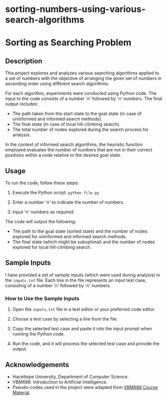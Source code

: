 # sorting-numbers-using-various-search-algorithms

# Sorting as Searching Problem


## Description

This project explores and analyzes various searching algorithms applied to a set of numbers with the objective of arranging the given set of numbers in ascending order using different search algorithms.

For each algorithm, experiments were conducted using Python code. The input to the code consists of a number 'n' followed by 'n' numbers. The final output includes:

- The path taken from the start state to the goal state (in case of uninformed and informed search methods).
- The final state (in case of local hill-climbing search).
- The total number of nodes explored during the search process for analysis.

In the context of informed search algorithms, the heuristic function employed evaluates the number of numbers that are not in their correct positions within a node relative to the desired goal state.


## Usage

To run the code, follow these steps:

1. Execute the Python script: `python file.py`

2. Enter a number 'n' to indicate the number of numbers.

3. Input 'n' numbers as required.

The code will output the following:

- The path to the goal state (sorted state) and the number of nodes explored for uninformed and informed search methods.
- The final state (which might be suboptimal) and the number of nodes explored for local hill-climbing search.


## Sample Inputs

I have provided a set of sample inputs (which were used during analysis) in the `inputs.txt` file. Each line in the file represents an input test case, consisting of a number 'n' followed by 'n' numbers.

### How to Use the Sample Inputs

1. Open the `inputs.txt` file in a text editor or your preferred code editor.

2. Choose a test case by selecting a line from the file.

3. Copy the selected test case and paste it into the input prompt when running the Python code.

4. Run the code, and it will process the selected test case and provide the output.


## Acknowledgements

- Hacettepe University, Department of Computer Science.
- VBM688: Introduction to Artificial Intelligence.
- Pseudo-codes used in the project were adapted from [VBM688 Course Material](https://web.cs.hacettepe.edu.tr/~ilyas/Courses/VBM688/).
